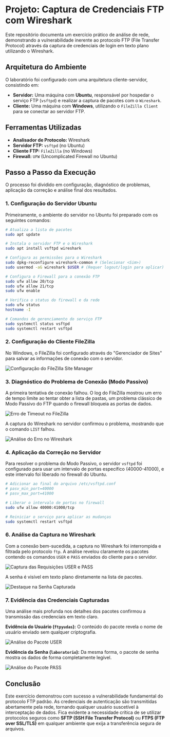# Projeto: Captura de Credenciais FTP com Wireshark

Este repositório documenta um exercício prático de análise de rede, demonstrando a vulnerabilidade inerente ao protocolo FTP (File Transfer Protocol) através da captura de credenciais de login em texto plano utilizando o Wireshark.

## Arquitetura do Ambiente

O laboratório foi configurado com uma arquitetura cliente-servidor, consistindo em:

* **Servidor:** Uma máquina com **Ubuntu**, responsável por hospedar o serviço FTP (`vsftpd`) e realizar a captura de pacotes com o `Wireshark`.
* **Cliente:** Uma máquina com **Windows**, utilizando o `FileZilla Client` para se conectar ao servidor FTP.

## Ferramentas Utilizadas

* **Analisador de Protocolo:** Wireshark
* **Servidor FTP:** `vsftpd` (no Ubuntu)
* **Cliente FTP:** `FileZilla` (no Windows)
* **Firewall:** `UFW` (Uncomplicated Firewall no Ubuntu)

## Passo a Passo da Execução

O processo foi dividido em configuração, diagnóstico de problemas, aplicação da correção e análise final dos resultados.

### 1. Configuração do Servidor Ubuntu

Primeiramente, o ambiente do servidor no Ubuntu foi preparado com os seguintes comandos:

```bash
# Atualiza a lista de pacotes
sudo apt update

# Instala o servidor FTP e o Wireshark
sudo apt install vsftpd wireshark

# Configura as permissões para o Wireshark
sudo dpkg-reconfigure wireshark-common # (Selecionar <Sim>)
sudo usermod -aG wireshark $USER # (Requer logout/login para aplicar)

# Configura o Firewall para a conexão FTP
sudo ufw allow 20/tcp
sudo ufw allow 21/tcp
sudo ufw enable

# Verifica o status do firewall e da rede
sudo ufw status
hostname -I

# Comandos de gerenciamento do serviço FTP
sudo systemctl status vsftpd
sudo systemctl restart vsftpd
```

### 2. Configuração do Cliente FileZilla

No Windows, o FileZilla foi configurado através do "Gerenciador de Sites" para salvar as informações de conexão com o servidor.

![Configuração do FileZilla Site Manager](1000230357.jpg)

### 3. Diagnóstico do Problema de Conexão (Modo Passivo)

A primeira tentativa de conexão falhou. O log do FileZilla mostrou um erro de tempo limite ao tentar obter a lista de pastas, um problema clássico de Modo Passivo do FTP quando o firewall bloqueia as portas de dados.

![Erro de Timeout no FileZilla](1000230339.jpg)

A captura do Wireshark no servidor confirmou o problema, mostrando que o comando `LIST` falhou.

![Análise do Erro no Wireshark](1000230344.jpg)

### 4. Aplicação da Correção no Servidor

Para resolver o problema do Modo Passivo, o servidor `vsftpd` foi configurado para usar um intervalo de portas específico (40000-41000), e este intervalo foi liberado no firewall do Ubuntu.


```bash
# Adicionar ao final do arquivo /etc/vsftpd.conf
# pasv_min_port=40000
# pasv_max_port=41000

# Liberar o intervalo de portas no firewall
sudo ufw allow 40000:41000/tcp

# Reiniciar o serviço para aplicar as mudanças
sudo systemctl restart vsftpd
```

### 6. Análise da Captura no Wireshark

Com a conexão bem-sucedida, a captura no Wireshark foi interrompida e filtrada pelo protocolo `ftp`. A análise revelou claramente os pacotes contendo os comandos `USER` e `PASS` enviados do cliente para o servidor.

![Captura das Requisições USER e PASS](1000230347.jpg)

A senha é visível em texto plano diretamente na lista de pacotes.

![Destaque na Senha Capturada](1000230340.jpg)

### 7. Evidência das Credenciais Capturadas

Uma análise mais profunda nos detalhes dos pacotes confirmou a transmissão das credenciais em texto claro.

**Evidência do Usuário (`ftpyudas`):**
O conteúdo do pacote revela o nome de usuário enviado sem qualquer criptografia.

![Análise do Pacote USER](1000230345.jpg)

**Evidência da Senha (`laboratorio`):**
Da mesma forma, o pacote de senha mostra os dados de forma completamente legível.

![Análise do Pacote PASS](1000230346.jpg)

## Conclusão

Este exercício demonstrou com sucesso a vulnerabilidade fundamental do protocolo FTP padrão. As credenciais de autenticação são transmitidas abertamente pela rede, tornando qualquer usuário suscetível à interceptação de dados. Fica evidente a necessidade crítica de se utilizar protocolos seguros como **SFTP (SSH File Transfer Protocol)** ou **FTPS (FTP over SSL/TLS)** em qualquer ambiente que exija a transferência segura de arquivos.
